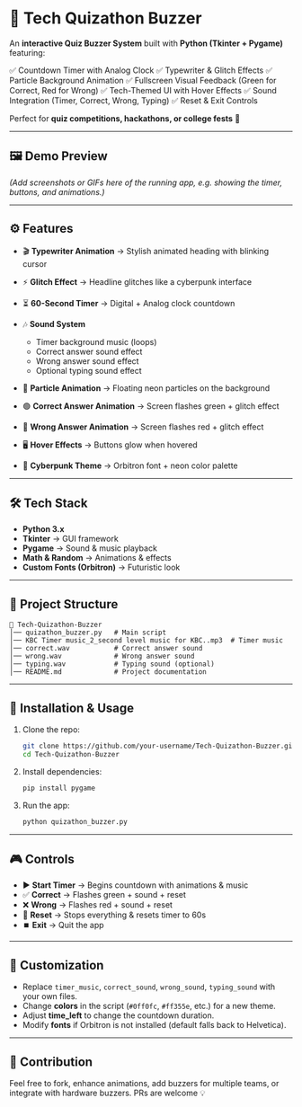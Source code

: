 # 🎯 Tech Quizathon Buzzer

An **interactive Quiz Buzzer System** built with **Python (Tkinter + Pygame)** featuring:

✅ Countdown Timer with Analog Clock
✅ Typewriter & Glitch Effects
✅ Particle Background Animation
✅ Fullscreen Visual Feedback (Green for Correct, Red for Wrong)
✅ Tech-Themed UI with Hover Effects
✅ Sound Integration (Timer, Correct, Wrong, Typing)
✅ Reset & Exit Controls

Perfect for **quiz competitions, hackathons, or college fests** 🎤

---

## 🖼️ Demo Preview

*(Add screenshots or GIFs here of the running app, e.g. showing the timer, buttons, and animations.)*

---

## ⚙️ Features

* 🎬 **Typewriter Animation** → Stylish animated heading with blinking cursor
* ⚡ **Glitch Effect** → Headline glitches like a cyberpunk interface
* ⏳ **60-Second Timer** → Digital + Analog clock countdown
* 🎶 **Sound System**

  * Timer background music (loops)
  * Correct answer sound effect
  * Wrong answer sound effect
  * Optional typing sound effect
* 🌌 **Particle Animation** → Floating neon particles on the background
* 🟢 **Correct Answer Animation** → Screen flashes green + glitch effect
* 🔴 **Wrong Answer Animation** → Screen flashes red + glitch effect
* 🖥️ **Hover Effects** → Buttons glow when hovered
* 🎨 **Cyberpunk Theme** → Orbitron font + neon color palette

---

## 🛠️ Tech Stack

* **Python 3.x**
* **Tkinter** → GUI framework
* **Pygame** → Sound & music playback
* **Math & Random** → Animations & effects
* **Custom Fonts (Orbitron)** → Futuristic look

---

## 📂 Project Structure

```
📁 Tech-Quizathon-Buzzer
│── quizathon_buzzer.py   # Main script
│── KBC Timer music_2_second level music for KBC..mp3  # Timer music
│── correct.wav           # Correct answer sound
│── wrong.wav             # Wrong answer sound
│── typing.wav            # Typing sound (optional)
│── README.md             # Project documentation
```

---

## 🚀 Installation & Usage

1. Clone the repo:

   ```bash
   git clone https://github.com/your-username/Tech-Quizathon-Buzzer.git
   cd Tech-Quizathon-Buzzer
   ```

2. Install dependencies:

   ```bash
   pip install pygame
   ```

3. Run the app:

   ```bash
   python quizathon_buzzer.py
   ```

---

## 🎮 Controls

* ▶️ **Start Timer** → Begins countdown with animations & music
* ✅ **Correct** → Flashes green + sound + reset
* ❌ **Wrong** → Flashes red + sound + reset
* 🔄 **Reset** → Stops everything & resets timer to 60s
* ⏹️ **Exit** → Quit the app

---

## 🎨 Customization

* Replace `timer_music`, `correct_sound`, `wrong_sound`, `typing_sound` with your own files.
* Change **colors** in the script (`#0ff0fc`, `#ff355e`, etc.) for a new theme.
* Adjust **time\_left** to change the countdown duration.
* Modify **fonts** if Orbitron is not installed (default falls back to Helvetica).

---

## 🤝 Contribution

Feel free to fork, enhance animations, add buzzers for multiple teams, or integrate with hardware buzzers.
PRs are welcome 💡
